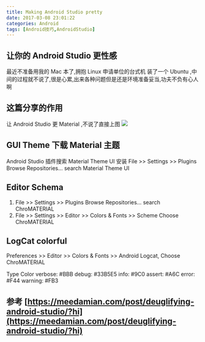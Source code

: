 ```yaml
---
title: Making Android Studio pretty
date: 2017-03-08 23:01:22
categories: Android
tags: [Android技巧,AndroidStudio]
---
```


## 让你的 Android Studio 更性感
最近不准备用我的 Mac 本了,拥抱 Linux 申请单位的台式机 装了一个 Ubuntu ,中间的过程就不说了,很是心累,出来各种问题但是还是环境准备妥当,功夫不负有心人啊
## 这篇分享的作用
让 Android Studio 更 Material ,不说了直接上图
![](https://meedamian.com/post-content/deuglifying-android-studio/prettyAS-2.png)

## GUI Theme 下载 Material 主题
Android Studio 插件搜索 Material Theme UI 安装
File >> Settings >> Plugins Browse Repositories… search Material Theme UI

## Editor Schema
1. File >> Settings >> Plugins Browse Repositories… search ChroMATERIAL
2. File >> Settings >> Editor >> Colors & Fonts >> Scheme Choose ChroMATERIAL

## LogCat colorful

Preferences  >> Editor  >> Colors & Fonts  >> Android Logcat, Choose ChroMATERIAL

Type    Color
verbose:    #BBB
debug:  #33B5E5
info:   #9C0
assert: #A6C
error:  #F44
warning:    #FB3

## 参考 [https://meedamian.com/post/deuglifying-android-studio/?hi](https://meedamian.com/post/deuglifying-android-studio/?hi)

